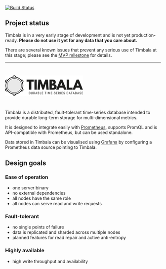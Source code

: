 [![Build Status](https://travis-ci.com/mattbostock/timbala.svg?token=EhqoSPmXWFAXy2qpEaqr&branch=master)](https://travis-ci.com/mattbostock/timbala)


## Project status

Timbala is in a very early stage of development and is not yet production-ready. **Please do not use it yet for any data that you care about.**

There are several known issues that prevent any serious use of Timbala at this stage; please see the [MVP milestone](https://github.com/mattbostock/timbala/milestone/2) for details.

* * *

<img src="docs/images/timbala_logo_horizontal.svg" alt="Timbala logo" width="50%" style="margin: 2em 0;">

Timbala is a distributed, fault-tolerant time-series database intended to
provide durable long-term storage for multi-dimensional metrics.

It is designed to integrate easily with [Prometheus][], supports PromQL and is
API-compatible with Prometheus, but can be used standalone.

Data stored in Timbala can be visualised using [Grafana][] by
configuring a Prometheus data source pointing to Timbala.

[Prometheus]: https://prometheus.io/
[Grafana]: http://grafana.org/

## Design goals

### Ease of operation

- one server binary
- no external dependencies
- all nodes have the same role
- all nodes can serve read and write requests

### Fault-tolerant

- no single points of failure
- data is replicated and sharded across multiple nodes
- planned features for read repair and active anti-entropy

### Highly available

- high write throughput and availability
